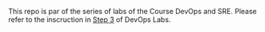 This repo is par of the series of labs of the Course DevOps and SRE. Please refer to the inscruction in [Step 3](https://github.com/Horizon-School-of-Digital-Technologies/devops-sre-course/tree/master/step-3) of DevOps Labs.
